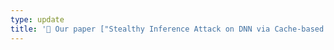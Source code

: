 ```yaml
---
type: update
title: '📄 Our paper ["Stealthy Inference Attack on DNN via Cache-based Side-Channel Attacks"](https://ieeexplore.ieee.org/document/9774742) has been accepted to [DATE 2022](https://date22.date-conference.com/).'
---
```

